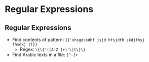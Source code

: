 # Regular Expressions

## Regular Expressions
- Find contents of pattern: `{{'xhsgdksdhf jsjd hfsjdfh skdjfhsj fhsdkj'|t}}`
  - Regex: `\{\{'([A-Z ]+)'\|t\}\}`
- Find Arabic texts in a file: `[^ -]+`
